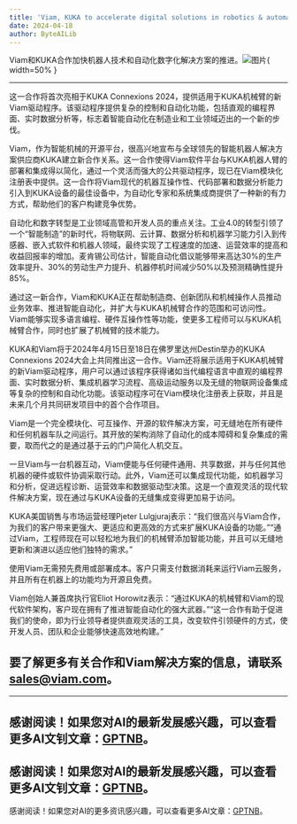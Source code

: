 ```yaml
---
title: 'Viam, KUKA to accelerate digital solutions in robotics & automation'
date: 2024-04-18
author: ByteAILib
---
```


Viam和KUKA合作加快机器人技术和自动化数字化解决方案的推进。![图片](https://ai-techpark.com/wp-content/uploads/2020/06/Buyer-Guide-500x281-1.jpg){ width=50% }

---
这一合作将首次亮相于KUKA Connexions 2024，提供适用于KUKA机械臂的新Viam驱动程序。该驱动程序提供复杂的控制和自动化功能，包括直观的编程界面、实时数据分析等，标志着智能自动化在制造业和工业领域迈出的一个新的步伐。

Viam，作为智能机械的开源平台，很高兴地宣布与全球领先的智能机器人解决方案供应商KUKA建立新合作关系。这一合作使得Viam软件平台与KUKA机器人臂的部署和集成得以简化，通过一个灵活而强大的公共驱动程序，现已在Viam模块化注册表中提供。这一合作将Viam现代的机器互操作性、代码部署和数据分析能力引入到KUKA设备的最佳设备中，为自动化专家和系统集成商提供了一种新的有力方式，帮助他们的客户构建竞争优势。

自动化和数字转型是工业领域高管和开发人员的重点关注。工业4.0的转型引领了一个“智能制造”的新时代，将物联网、云计算、数据分析和机器学习能力引入到传感器、嵌入式软件和机器人领域，最终实现了工程速度的加速、运营效率的提高和收益回报率的增加。麦肯锡公司估计，智能自动化倡议能够带来高达30%的生产效率提升、30%的劳动生产力提升、机器停机时间减少50%以及预测精确性提升85%。

通过这一新合作，Viam和KUKA正在帮助制造商、创新团队和机械操作人员推动业务效率、推进智能自动化，并扩大与KUKA机械臂合作的范围和可访问性。Viam能够实现多语言编程、硬件互操作性等功能，使更多工程师可以与KUKA机械臂合作，同时也扩展了机械臂的技术能力。

KUKA和Viam将于2024年4月15日至18日在佛罗里达州Destin举办的KUKA Connexions 2024大会上共同推出这一合作。Viam还将展示适用于KUKA机械臂的新Viam驱动程序，用户可以通过该程序获得诸如当代编程语言中直观的编程界面、实时数据分析、集成机器学习流程、高级运动服务以及无缝的物联网设备集成等复杂的控制和自动化功能。该驱动程序可在Viam模块化注册表上获取，并且是未来几个月共同研发项目中的首个合作项目。

Viam是一个完全模块化、可互操作、开源的软件解决方案，可无缝地在所有硬件和任何机器车队之间运行。其开放的架构消除了自动化的成本障碍和复杂集成的需要，取而代之的是通过基于云的门户简化人机交互。

一旦Viam与一台机器互动，Viam便能与任何硬件通用、共享数据，并与任何其他机器的硬件或软件协调采取行动。此外，Viam还可以集成现代功能，如机器学习和分析，促进远程诊断、运营效率和数据驱动型决策。这是一个直观灵活的现代软件解决方案，现在通过与KUKA设备的无缝集成变得更加易于访问。

KUKA美国销售与市场运营经理Pjeter Lulgjuraj表示：“我们很高兴与Viam合作，为我们的客户带来更强大、更适应和更高效的方式来扩展KUKA设备的功能。”“通过Viam，工程师现在可以轻松地为我们的机械臂添加智能功能，并且可以无缝地更新和演进以适应他们独特的需求。”

使用Viam无需预先费用或部署成本。客户只需支付数据消耗来运行Viam云服务，并且所有在机器上的功能均为开源且免费。

Viam创始人兼首席执行官Eliot Horowitz表示：“通过KUKA的机械臂和Viam的现代软件架构，客户现在拥有了推进智能自动化的强大武器。”“这一合作有助于促进我们的使命，即为行业领导者提供直观灵活的工具，改变软件引领硬件的方式，使开发人员、团队和企业能够快速高效地构建。”

要了解更多有关合作和Viam解决方案的信息，请联系 sales@viam.com。
---

---
感谢阅读！如果您对AI的最新发展感兴趣，可以查看更多AI文钊文章：[GPTNB](https://gptnb.com)。
---
感谢阅读！如果您对AI的最新发展感兴趣，可以查看更多AI文钊文章：[GPTNB](https://gptnb.com)。
---
感谢阅读！如果您对AI的更多资讯感兴趣，可以查看更多AI文章：[GPTNB](https://gptnb.com)。